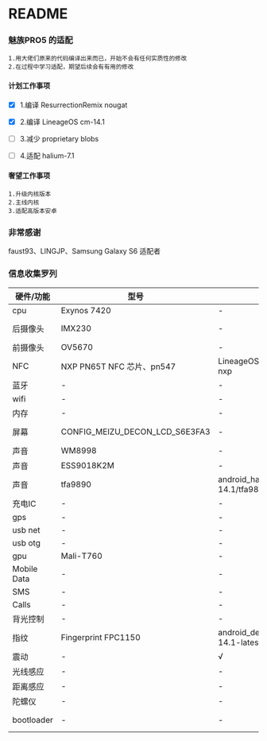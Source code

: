 # README


### 魅族PRO5 的适配

```
1.用大佬们原来的代码编译出来而已，开始不会有任何实质性的修改
2.在过程中学习适配，期望后续会有有用的修改
```


#### 计划工作事项


- [x] 1.编译 ResurrectionRemix nougat
- [x] 2.编译 LineageOS cm-14.1
- [ ] 3.减少 proprietary blobs
- [ ] 4.适配 halium-7.1


#### 奢望工作事项

```
1.升级内核版本
2.主线内核
3.适配高版本安卓
```




### 非常感谢

faust93、LINGJP、Samsung Galaxy S6 适配者


### 信息收集罗列

| 硬件/功能      | 型号     | 3.10驱动源码  |主线内核|
| -------- | -------- | -------- | -------- |
| cpu      | Exynos 7420     | -     | https://github.com/PabloPL/linux/tree/exynos7420     |
| 后摄像头  | IMX230     | -     | https://github.com/akhilxavi/debian4.14-imx230driver/blob/master/imx230.c    |
| 前摄像头  | OV5670     | -     | drivers/media/i2c/ov5670.c    |
| NFC      | NXP PN65T NFC 芯片、pn547    | LineageOS/android_external_libnfc-nxp     | -     |
| 蓝牙     | -     | -     | -     |
| wifi     | -     | -     | -     |
| 内存     | -     | -     | -     |
| 屏幕     | CONFIG_MEIZU_DECON_LCD_S6E3FA3     | -     | https://gitlab.com/msm8996-mainline/linux/-/blob/msm8996-staging/drivers/gpu/drm/panel/panel-samsung-s6e3fa3.c     |
| 声音     | WM8998     | -     | sound/soc/codecs/wm8998.c     |
| 声音     | ESS9018K2M     | -     | -     |
| 声音     | tfa9890     | android_hardware_samsung_slsi/cm-14.1/tfa9890     | -     |
| 充电IC     | -     | -     | -     |
| gps     | -     | -     | -     |
| usb net     | -     | -     | -     |
| usb otg     | -     | -     | -     |
| gpu     | Mali-T760     | -     | linux 5.2/panfrost  mesa/19.2-21.1      |
| Mobile Data     | -     | -     | -     |
| SMS      | -     | -     | -     |
| Calls      | -     | -     | -     |
| 背光控制      | -     | -     | -     |
| 指纹      | Fingerprint FPC1150     | android_device_meizu_m86/cm-14.1-latest/libfprint     | -     |
| 震动      | -     | √     | -     |
| 光线感应      | -     | -     | -     |
| 距离感应      | -     | -     | -     |
| 陀螺仪      | -     | -     | -     |
| bootloader      | -     | -     | https://github.com/kaleao/exynos/tree/master/kaleao/system/u-boot  https://github.com/suxiaocheng/exynos7_u_f_s    |




